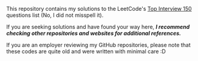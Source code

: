 This repository contains my solutions to the LeetCode's [Top Interview 150](https://leetcode.com/studyplan/top-interview-150/) questions list (No, I did not misspell it).

If you are seeking solutions and have found your way here, ***I recommend checking other repositories and websites for additional references.***

If you are an employer reviewing my GitHub repositories, please note that these codes are quite old and were written with minimal care :D
